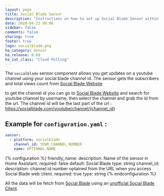 ```yaml
---
layout: page
title: Social Blade Sensor
description: "Instructions on how to set up Social Blade Sensor within Home Assistant."
date: 2018-04-23 08:00
sidebar: false
comments: false
sharing: true
footer: true
logo: socialblade.png
ha_category: Sensor
ha_release: 0.69
ha_iot_class: "Cloud Polling"
---
```


The `socialblade` sensor component allows you get updates on a youtube channel using your social blade channel id. The sensor gets the subscribers and total views count  from [Social Blade Website]( https://socialblade.com/)

to get the channel id you can go to [Social Blade Website]( https://socialblade.com/) and search for youtube channel by username, then select the channel and grab the id from the url. 
The channel id will be the last part of the url :
https://socialblade.com/youtube/channel/{channel_id}

## Example for `configuration.yaml` :

```yaml
sensor:
  - platform: socialblade
    channel_id: YOUR_CHANNEL_NUMBER
    name: OPTIONAL_NAME
```

{% configuration %}
friendly_name:
  description: Name of the sensor in Home Assistant.
  required: false
  default: Social Blade
  type: string
channel_id:
  description: channel id number optained from the URL when you access Social Blade web client. 
  required: true
  type: string
{% endconfiguration %}

All the data will be fetch from  [Social Blade]( https://socialblade.com/) using an [unofficial Social Blade Client]( https://pypi.org/project/socialbladeclient/). 
